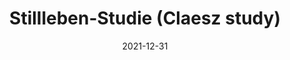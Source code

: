 ---
title: Stillleben-Studie (Claesz study)
file: /paintings/2021-12-31-stillleben-claesz.jpg
date: 2021-12-31
size: 40×30cm
materials: Acrylics on canvas board
---
